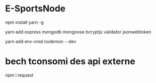 # E-SportsNode

npm install yarn -g

yarn add express mongodb mongoose bcryptjs validator jsonwebtoken

yarn add env-cmd nodemon --dev

# bech tconsomi des api externe

npm i request
